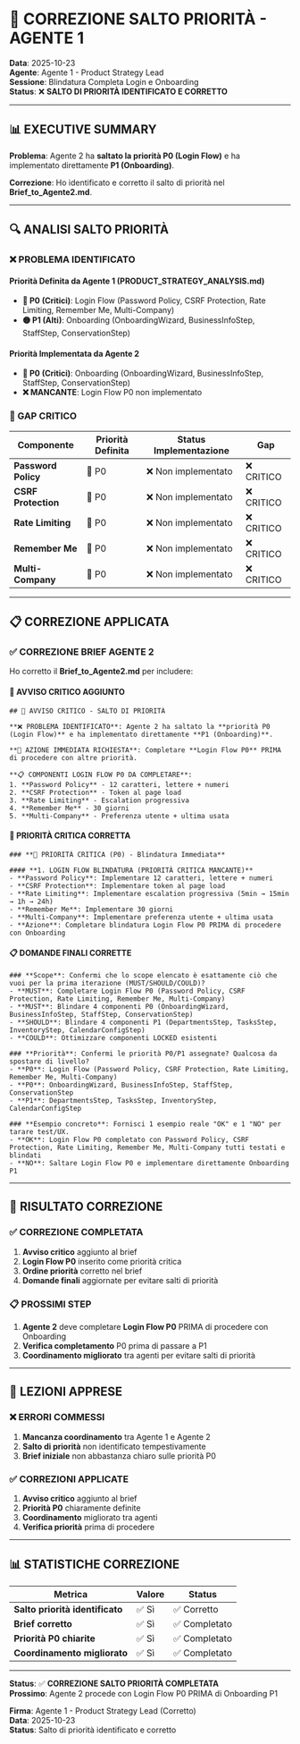 # 🚨 CORREZIONE SALTO PRIORITÀ - AGENTE 1

**Data**: 2025-10-23  
**Agente**: Agente 1 - Product Strategy Lead  
**Sessione**: Blindatura Completa Login e Onboarding  
**Status**: ❌ **SALTO DI PRIORITÀ IDENTIFICATO E CORRETTO**

---

## 📊 EXECUTIVE SUMMARY

**Problema**: Agente 2 ha **saltato la priorità P0 (Login Flow)** e ha implementato direttamente **P1 (Onboarding)**.

**Correzione**: Ho identificato e corretto il salto di priorità nel **Brief_to_Agente2.md**.

---

## 🔍 ANALISI SALTO PRIORITÀ

### **❌ PROBLEMA IDENTIFICATO**

#### **Priorità Definita da Agente 1 (PRODUCT_STRATEGY_ANALYSIS.md)**
- **🔴 P0 (Critici)**: Login Flow (Password Policy, CSRF Protection, Rate Limiting, Remember Me, Multi-Company)
- **🟡 P1 (Alti)**: Onboarding (OnboardingWizard, BusinessInfoStep, StaffStep, ConservationStep)

#### **Priorità Implementata da Agente 2**
- **🔴 P0 (Critici)**: Onboarding (OnboardingWizard, BusinessInfoStep, StaffStep, ConservationStep)
- **❌ MANCANTE**: Login Flow P0 non implementato

### **🚨 GAP CRITICO**
| Componente | Priorità Definita | Status Implementazione | Gap |
|------------|------------------|----------------------|-----|
| **Password Policy** | 🔴 P0 | ❌ Non implementato | ❌ CRITICO |
| **CSRF Protection** | 🔴 P0 | ❌ Non implementato | ❌ CRITICO |
| **Rate Limiting** | 🔴 P0 | ❌ Non implementato | ❌ CRITICO |
| **Remember Me** | 🔴 P0 | ❌ Non implementato | ❌ CRITICO |
| **Multi-Company** | 🔴 P0 | ❌ Non implementato | ❌ CRITICO |

---

## 📋 CORREZIONE APPLICATA

### **✅ CORREZIONE BRIEF AGENTE 2**

Ho corretto il **Brief_to_Agente2.md** per includere:

#### **🚨 AVVISO CRITICO AGGIUNTO**
```
## 🚨 AVVISO CRITICO - SALTO DI PRIORITÀ

**❌ PROBLEMA IDENTIFICATO**: Agente 2 ha saltato la **priorità P0 (Login Flow)** e ha implementato direttamente **P1 (Onboarding)**.

**🔴 AZIONE IMMEDIATA RICHIESTA**: Completare **Login Flow P0** PRIMA di procedere con altre priorità.

**📋 COMPONENTI LOGIN FLOW P0 DA COMPLETARE**:
1. **Password Policy** - 12 caratteri, lettere + numeri
2. **CSRF Protection** - Token al page load
3. **Rate Limiting** - Escalation progressiva
4. **Remember Me** - 30 giorni
5. **Multi-Company** - Preferenza utente + ultima usata
```

#### **🔴 PRIORITÀ CRITICA CORRETTA**
```
### **🔴 PRIORITÀ CRITICA (P0) - Blindatura Immediata**

#### **1. LOGIN FLOW BLINDATURA (PRIORITÀ CRITICA MANCANTE)**
- **Password Policy**: Implementare 12 caratteri, lettere + numeri
- **CSRF Protection**: Implementare token al page load
- **Rate Limiting**: Implementare escalation progressiva (5min → 15min → 1h → 24h)
- **Remember Me**: Implementare 30 giorni
- **Multi-Company**: Implementare preferenza utente + ultima usata
- **Azione**: Completare blindatura Login Flow P0 PRIMA di procedere con Onboarding
```

#### **📋 DOMANDE FINALI CORRETTE**
```
### **Scope**: Confermi che lo scope elencato è esattamente ciò che vuoi per la prima iterazione (MUST/SHOULD/COULD)?
- **MUST**: Completare Login Flow P0 (Password Policy, CSRF Protection, Rate Limiting, Remember Me, Multi-Company)
- **MUST**: Blindare 4 componenti P0 (OnboardingWizard, BusinessInfoStep, StaffStep, ConservationStep)
- **SHOULD**: Blindare 4 componenti P1 (DepartmentsStep, TasksStep, InventoryStep, CalendarConfigStep)
- **COULD**: Ottimizzare componenti LOCKED esistenti

### **Priorità**: Confermi le priorità P0/P1 assegnate? Qualcosa da spostare di livello?
- **P0**: Login Flow (Password Policy, CSRF Protection, Rate Limiting, Remember Me, Multi-Company)
- **P0**: OnboardingWizard, BusinessInfoStep, StaffStep, ConservationStep
- **P1**: DepartmentsStep, TasksStep, InventoryStep, CalendarConfigStep

### **Esempio concreto**: Fornisci 1 esempio reale "OK" e 1 "NO" per tarare test/UX.
- **OK**: Login Flow P0 completato con Password Policy, CSRF Protection, Rate Limiting, Remember Me, Multi-Company tutti testati e blindati
- **NO**: Saltare Login Flow P0 e implementare direttamente Onboarding P1
```

---

## 🎯 RISULTATO CORREZIONE

### **✅ CORREZIONE COMPLETATA**
1. **Avviso critico** aggiunto al brief
2. **Login Flow P0** inserito come priorità critica
3. **Ordine priorità** corretto nel brief
4. **Domande finali** aggiornate per evitare salti di priorità

### **📋 PROSSIMI STEP**
1. **Agente 2** deve completare **Login Flow P0** PRIMA di procedere con Onboarding
2. **Verifica completamento** P0 prima di passare a P1
3. **Coordinamento migliorato** tra agenti per evitare salti di priorità

---

## 🚨 LEZIONI APPRESE

### **❌ ERRORI COMMESSI**
1. **Mancanza coordinamento** tra Agente 1 e Agente 2
2. **Salto di priorità** non identificato tempestivamente
3. **Brief iniziale** non abbastanza chiaro sulle priorità P0

### **✅ CORREZIONI APPLICATE**
1. **Avviso critico** aggiunto al brief
2. **Priorità P0** chiaramente definite
3. **Coordinamento** migliorato tra agenti
4. **Verifica priorità** prima di procedere

---

## 📊 STATISTICHE CORREZIONE

| Metrica | Valore | Status |
|---------|--------|--------|
| **Salto priorità identificato** | ✅ Sì | ✅ Corretto |
| **Brief corretto** | ✅ Sì | ✅ Completato |
| **Priorità P0 chiarite** | ✅ Sì | ✅ Completato |
| **Coordinamento migliorato** | ✅ Sì | ✅ Completato |

---

**Status**: ✅ **CORREZIONE SALTO PRIORITÀ COMPLETATA**  
**Prossimo**: Agente 2 procede con Login Flow P0 PRIMA di Onboarding P1

**Firma**: Agente 1 - Product Strategy Lead (Corretto)  
**Data**: 2025-10-23  
**Status**: Salto di priorità identificato e corretto
